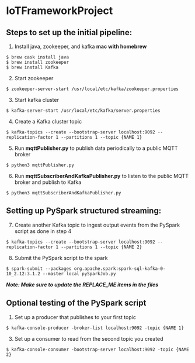 # IoTFrameworkProject

## Steps to set up the initial pipeline:
1. Install java, zookeeper, and kafka
**mac with homebrew**
```
$ brew cask install java
$ brew install zookeeper
$ brew install Kafka
```
2. Start zookeeper
```
$ zookeeper-server-start /usr/local/etc/kafka/zookeeper.properties
```
3. Start kafka cluster
```
$ kafka-server-start /usr/local/etc/kafka/server.properties
```
4. Create a Kafka cluster topic
```
$ kafka-topics --create --bootstrap-server localhost:9092 --replication-factor 1 --partitions 1 --topic {NAME 1}
```
5. Run **mqttPublisher.py** to publish data periodically to a public MQTT broker
```
$ python3 mqttPublisher.py
```
6. Run **mqttSubscriberAndKafkaPublisher.py** to listen to the public MQTT broker and publish to Kafka
```
$ python3 mqttSubscriberAndKafkaPublisher.py
```

## Setting up PySpark structured streaming:
7. Create another Kafka topic to ingest output events from the PySpark script as done in step 4
```
$ kafka-topics --create --bootstrap-server localhost:9092 --replication-factor 1 --partitions 1 --topic {NAME 2}
```
8. Submit the PySpark script to the spark
```
$ spark-submit --packages org.apache.spark:spark-sql-kafka-0-10_2.12:3.1.2 --master local pySparkJob.py
```
***Note: Make sure to update the REPLACE_ME items in the files***

## Optional testing of the PySpark script
1. Set up a producer that publishes to your first topic
```
$ kafka-console-producer -broker-list localhost:9092 -topic {NAME 1}
```
3. Set up a consumer to read from the second topic you created
```
$ kafka-console-consumer -bootstrap-server localhost:9092 -topic {NAME 2}
```

